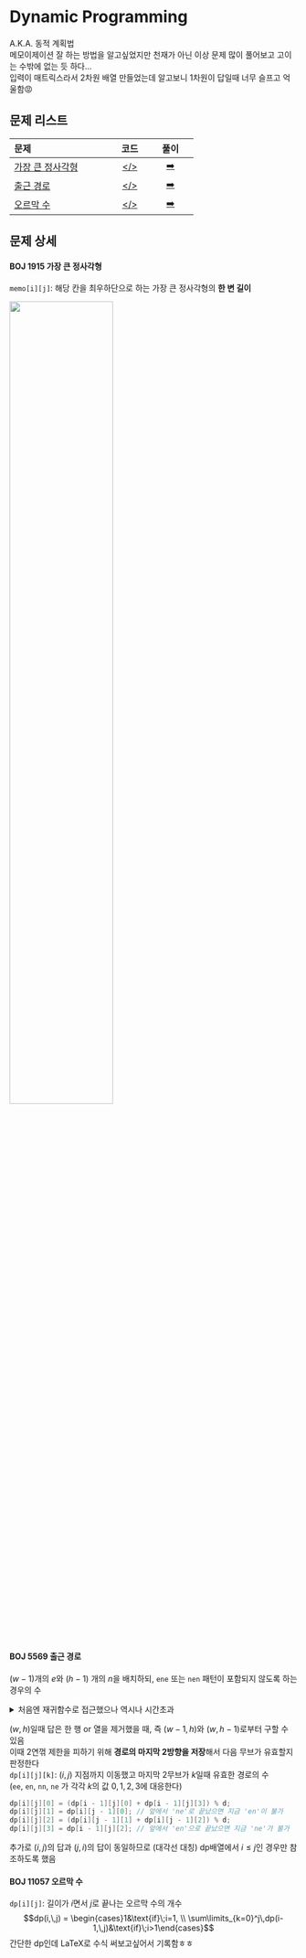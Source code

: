 # Dynamic Programming
A.K.A. 동적 계획법  
메모이제이션 잘 하는 방법을 알고싶었지만 천재가 아닌 이상 문제 많이 풀어보고 고이는 수밖에 없는 듯 하다...  
입력이 매트릭스라서 2차원 배열 만들었는데 알고보니 1차원이 답일때 너무 슬프고 억울함😡
## 문제 리스트
|문제|&nbsp;&nbsp;코드&nbsp;&nbsp;|&nbsp;&nbsp;&nbsp;&nbsp;풀이&nbsp;&nbsp;&nbsp;&nbsp;|
|:---|:---:|:---:|
|[가장 큰 정사각형](https://www.acmicpc.net/problem/1915)&nbsp;&nbsp;&nbsp;&nbsp;&nbsp;&nbsp;&nbsp;&nbsp;&nbsp;&nbsp;&nbsp;&nbsp;|[</>](./BOJ_1915_가장%20큰%20정사각형.cpp)| [➡️](#boj-1915-가장-큰-정사각형) |
|[출근 경로](https://www.acmicpc.net/problem/5569)&nbsp;&nbsp;&nbsp;&nbsp;&nbsp;&nbsp;&nbsp;&nbsp;&nbsp;&nbsp;&nbsp;&nbsp;|[</>](./BOJ_5569_출근%20경로.cpp)| [➡️](#boj-5569-출근-경로) |
|[오르막 수](https://www.acmicpc.net/problem/11057)&nbsp;&nbsp;&nbsp;&nbsp;&nbsp;&nbsp;&nbsp;&nbsp;&nbsp;&nbsp;&nbsp;&nbsp;|[</>](./BOJ_11057_오르막%20수.cpp)| [➡️](#boj-11057-오르막-수) |
## 문제 상세
#### BOJ 1915 가장 큰 정사각형
`memo[i][j]`: 해당 칸을 최우하단으로 하는 가장 큰 정사각형의 **한 변 길이**  

<img src="https://github.com/gwame/hello_world/assets/39578124/669eb2b2-67e7-4de9-a1a8-63d78212bd4d" width="60%"/>

#### BOJ 5569 출근 경로
$(w-1)$개의 $e$와 $(h-1)$ 개의 $n$을 배치하되, `ene` 또는 `nen` 패턴이 포함되지 않도록 하는 경우의 수
<details>
<summary>
처음엔 재귀함수로 접근했으나 역시나 시간초과
</summary>
<div markdown="1">

```cpp
void sol(string cur, int ecnt, int ncnt) {
	int len = ecnt + ncnt;
	if (len == w + h - 2) {
		ans = (ans + 1) % d;
		return;
	}
	if (ecnt < w - 1) {
		if (len >= 2 && (cur[len - 2] == 'e' && cur[len - 1] == 'n')) {}
		else {
			sol(cur + 'e', ecnt + 1, ncnt);
		}
	}
	if (ncnt < h - 1) {
		if (len >= 2 && (cur[len - 2] == 'n' && cur[len - 1] == 'e')) {}
		else {
			sol(cur + 'n', ecnt, ncnt + 1);
		}
	}
}

sol("", 0, 0);
```

</div>
</details>

$(w, h)$일때 답은 한 행 or 열을 제거했을 때, 즉 $(w-1, h)$와 $(w, h-1)$로부터 구할 수 있음  
이때 2연꺾 제한을 피하기 위해 **경로의 마지막 2방향을 저장**해서 다음 무브가 유효할지 판정한다  
`dp[i][j][k]`: $(i, j)$ 지점까지 이동했고 마지막 2무브가 $k$일때 유효한 경로의 수  
(`ee`, `en`, `nn`, `ne` 가 각각 $k$의 값 $0, 1, 2, 3$에 대응한다)

```cpp
dp[i][j][0] = (dp[i - 1][j][0] + dp[i - 1][j][3]) % d;
dp[i][j][1] = dp[i][j - 1][0]; // 앞에서 'ne'로 끝났으면 지금 'en'이 불가
dp[i][j][2] = (dp[i][j - 1][1] + dp[i][j - 1][2]) % d;
dp[i][j][3] = dp[i - 1][j][2]; // 앞에서 'en'으로 끝났으면 지금 'ne'가 불가
```
추가로 $(i, j)$의 답과 $(j, i)$의 답이 동일하므로 (대각선 대칭) dp배열에서 $i≤j$인 경우만 참조하도록 했음  

#### BOJ 11057 오르막 수
`dp[i][j]`: 길이가 $i$면서 $j$로 끝나는 오르막 수의 개수  
$$dp(i,\,j) = \begin{cases}1&\text{if}\;i=1, \\ \sum\limits_{k=0}^j\,dp(i-1,\,j)&\text{if}\;i>1\end{cases}$$
간단한 dp인데 LaTeX로 수식 써보고싶어서 기록함ㅎㅎ
